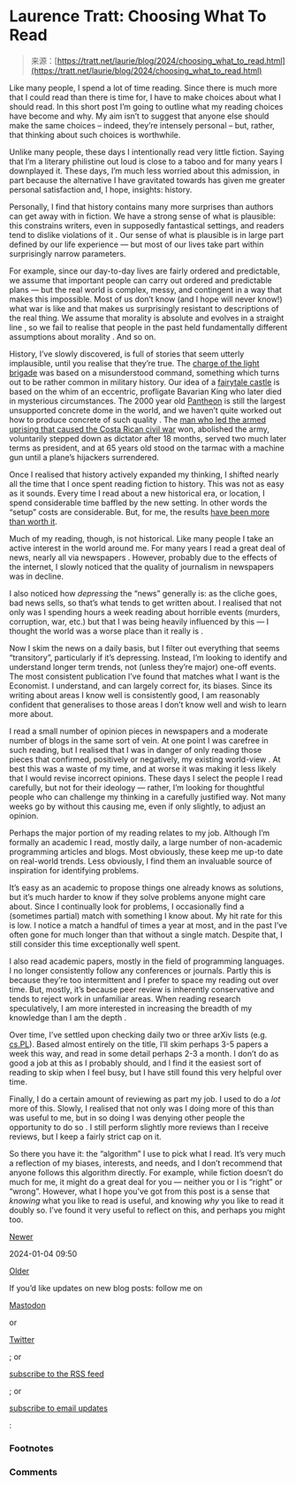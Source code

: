 <!--yml
category: 未分类
date: 2024-05-27 14:33:53
-->

# Laurence Tratt: Choosing What To Read

> 来源：[https://tratt.net/laurie/blog/2024/choosing_what_to_read.html](https://tratt.net/laurie/blog/2024/choosing_what_to_read.html)

Like many people, I spend a lot of time reading. Since there is much more that I could read than there is time for, I have to make choices about what I should read. In this short post I’m going to outline what my reading choices have become and why. My aim isn’t to suggest that anyone else should make the same choices – indeed, they’re intensely personal – but, rather, that thinking about such choices is worthwhile.

Unlike many people, these days I intentionally read very little fiction. Saying that I’m a literary philistine out loud is close to a taboo and for many years I downplayed it. These days, I’m much less worried about this admission, in part because the alternative I have gravitated towards has given me greater personal satisfaction and, I hope, insights: history.

Personally, I find that history contains many more surprises than authors can get away with in fiction. We have a strong sense of what is plausible: this constrains writers, even in supposedly fantastical settings, and readers tend to dislike violations of it . Our sense of what is plausible is in large part defined by our life experience — but most of our lives take part within surprisingly narrow parameters.

For example, since our day-to-day lives are fairly ordered and predictable, we assume that important people can carry out ordered and predictable plans — but the real world is complex, messy, and contingent in a way that makes this impossible. Most of us don’t know (and I hope will never know!) what war is like and that makes us surprisingly resistant to descriptions of the real thing. We assume that morality is absolute and evolves in a straight line , so we fail to realise that people in the past held fundamentally different assumptions about morality . And so on.

History, I’ve slowly discovered, is full of stories that seem utterly implausible, until you realise that they’re true. The [charge of the light brigade](https://en.wikipedia.org/wiki/Charge_of_the_Light_Brigade) was based on a misunderstood command, something which turns out to be rather common in military history. Our idea of a [fairytale castle](https://en.wikipedia.org/wiki/Neuschwanstein_Castle) is based on the whim of an eccentric, profligate Bavarian King who later died in mysterious circumstances. The 2000 year old [Pantheon](https://en.wikipedia.org/wiki/Pantheon,_Rome) is still the largest unsupported concrete dome in the world, and we haven’t quite worked out how to produce concrete of such quality . The [man who led the armed uprising that caused the Costa Rican civil war](https://en.wikipedia.org/wiki/Jos%C3%A9_Figueres_Ferrer) won, abolished the army, voluntarily stepped down as dictator after 18 months, served two much later terms as president, and at 65 years old stood on the tarmac with a machine gun until a plane’s hijackers surrendered.

Once I realised that history actively expanded my thinking, I shifted nearly all the time that I once spent reading fiction to history. This was not as easy as it sounds. Every time I read about a new historical era, or location, I spend considerable time baffled by the new setting. In other words the “setup” costs are considerable. But, for me, the results [have been more than worth it](/laurie/blog/2020/alternative_sources_of_advice.html).

Much of my reading, though, is not historical. Like many people I take an active interest in the world around me. For many years I read a great deal of news, nearly all via newspapers . However, probably due to the effects of the internet, I slowly noticed that the quality of journalism in newspapers was in decline.

I also noticed how *depressing* the “news” generally is: as the cliche goes, bad news sells, so that’s what tends to get written about. I realised that not only was I spending hours a week reading about horrible events (murders, corruption, war, etc.) but that I was being heavily influenced by this — I thought the world was a worse place than it really is .

Now I skim the news on a daily basis, but I filter out everything that seems “transitory”, particularly if it’s depressing. Instead, I’m looking to identify and understand longer term trends, not (unless they’re major) one-off events. The most consistent publication I’ve found that matches what I want is the Economist. I understand, and can largely correct for, its biases. Since its writing about areas I know well is consistently good, I am reasonably confident that generalises to those areas I don’t know well and wish to learn more about.

I read a small number of opinion pieces in newspapers and a moderate number of blogs in the same sort of vein. At one point I was carefree in such reading, but I realised that I was in danger of only reading those pieces that confirmed, positively or negatively, my existing world-view . At best this was a waste of my time, and at worse it was making it less likely that I would revise incorrect opinions. These days I select the people I read carefully, but not for their ideology — rather, I’m looking for thoughtful people who can challenge my thinking in a carefully justified way. Not many weeks go by without this causing me, even if only slightly, to adjust an opinion.

Perhaps the major portion of my reading relates to my job. Although I’m formally an academic I read, mostly daily, a large number of non-academic programming articles and blogs. Most obviously, these keep me up-to date on real-world trends. Less obviously, I find them an invaluable source of inspiration for identifying problems.

It’s easy as an academic to propose things one already knows as solutions, but it’s much harder to know if they solve problems anyone might care about. Since I continually look for problems, I occasionally find a (sometimes partial) match with something I know about. My hit rate for this is low. I notice a match a handful of times a year at most, and in the past I’ve often gone for much longer than that without a single match. Despite that, I still consider this time exceptionally well spent.

I also read academic papers, mostly in the field of programming languages. I no longer consistently follow any conferences or journals. Partly this is because they’re too intermittent and I prefer to space my reading out over time. But, mostly, it’s because peer review is inherently conservative and tends to reject work in unfamiliar areas. When reading research speculatively, I am more interested in increasing the breadth of my knowledge than I am the depth .

Over time, I’ve settled upon checking daily two or three arXiv lists (e.g. [cs.PL](https://arxiv.org/list/cs.PL/recent)). Based almost entirely on the title, I’ll skim perhaps 3-5 papers a week this way, and read in some detail perhaps 2-3 a month. I don’t do as good a job at this as I probably should, and I find it the easiest sort of reading to skip when I feel busy, but I have still found this very helpful over time.

Finally, I do a certain amount of reviewing as part my job. I used to do a *lot* more of this. Slowly, I realised that not only was I doing more of this than was useful to me, but in so doing I was denying other people the opportunity to do so . I still perform slightly more reviews than I receive reviews, but I keep a fairly strict cap on it.

So there you have it: the “algorithm” I use to pick what I read. It’s very much a reflection of my biases, interests, and needs, and I don’t recommend that anyone follows this algorithm directly. For example, while fiction doesn’t do much for me, it might do a great deal for you — neither you or I is “right” or “wrong”. However, what I hope you’ve got from this post is a sense that *knowing* what you like to read is useful, and knowing *why* you like to read it doubly so. I’ve found it very useful to reflect on this, and perhaps you might too.

[Newer](/laurie/blog/2024/faster_shell_startup_with_shell_switching.html)

2024-01-04 09:50

[Older](/laurie/blog/2023/debugging_a_failing_hotkey.html)

If you’d like updates on new blog posts: follow me on

[Mastodon](https://mastodon.social/@ltratt)

or

[Twitter](https://twitter.com/laurencetratt)

; or

[subscribe to the RSS feed](../blog.rss)

; or

[subscribe to email updates](/laurie/newsletter/)

:

### Footnotes

### Comments